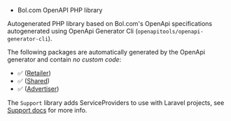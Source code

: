 * Bol.com OpenAPI PHP library

Autogenerated PHP library based on Bol.com's OpenApi specifications autogenerated using OpenApi Generator Cli (`openapitools/openapi-generator-cli`).

The following packages are automatically generated by the OpenApi generator and contain _no custom code_:
- ✅ ([Retailer](src/Retailer/))
- ✅ ([Shared](src/Shared/))
- ✅ ([Advertiser](src/Advertiser/))

The `Support` library adds ServiceProviders to use with Laravel projects, see [Support docs](src/Support/docs) for more info.


